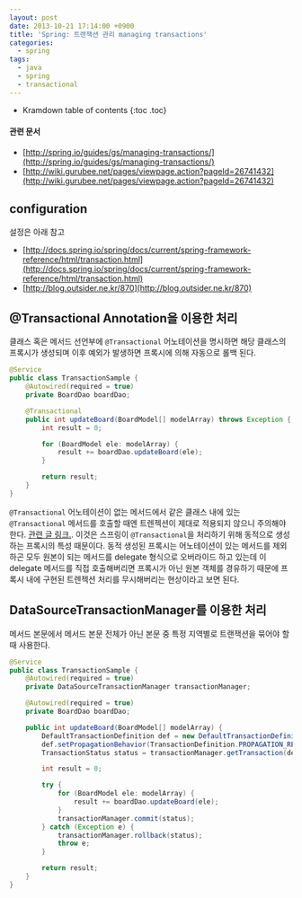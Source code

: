```yaml
---
layout: post
date: 2013-10-21 17:14:00 +0900
title: 'Spring: 트랜잭션 관리 managing transactions'
categories:
  - spring
tags:
  - java
  - spring
  - transactional
---
```


* Kramdown table of contents
{:toc .toc}

#### 관련 문서

- [http://spring.io/guides/gs/managing-transactions/](http://spring.io/guides/gs/managing-transactions/)
- [http://wiki.gurubee.net/pages/viewpage.action?pageId=26741432](http://wiki.gurubee.net/pages/viewpage.action?pageId=26741432)

## configuration

설정은 아래 참고

- [http://docs.spring.io/spring/docs/current/spring-framework-reference/html/transaction.html](http://docs.spring.io/spring/docs/current/spring-framework-reference/html/transaction.html)
- [http://blog.outsider.ne.kr/870](http://blog.outsider.ne.kr/870)

## @Transactional Annotation을 이용한 처리

클래스 혹은 메서드 선언부에 `@Transactional` 어노테이션을 명시하면 해당 클래스의 프록시가 생성되며 이후 예외가 발생하면 프록시에 의해 자동으로 롤백 된다.

```java
@Service
public class TransactionSample {
    @Autowired(required = true)
    private BoardDao boardDao;

    @Transactional
    public int updateBoard(BoardModel[] modelArray) throws Exception {
        int result = 0;

        for (BoardModel ele: modelArray) {
            result += boardDao.updateBoard(ele);
        }

        return result;
    }
}
```

`@Transactional` 어노테이션이 없는 메서드에서 같은 클래스 내에 있는 `@Transactional` 메서드를 호출할 때엔 트렌젝션이 제대로 적용되지 않으니 주의해야 한다. [관련 글 링크.](http://stackoverflow.com/questions/3423972/spring-transaction-method-call-by-the-method-within-the-same-class-does-not-wo). 이것은 스프링이 `@Transactional`을 처리하기 위해 동적으로 생성하는 프록시의 특성 때문이다. 동적 생성된 프록시는 어노테이션이 있는 메서드를 제외하곤 모두 원본이 되는 메서드를 delegate 형식으로 오버라이드 하고 있는데 이 delegate 메서드를 직접 호출해버리면 프록시가 아닌 원본 객체를 경유하기 때문에 프록시 내에 구현된 트렌젝션 처리를 무시해버리는 현상이라고 보면 된다.

## DataSourceTransactionManager를 이용한 처리

메서드 본문에서 메서드 본문 전체가 아닌 본문 중 특정 지역별로 트랜잭션을 묶어야 할 때 사용한다.

```java
@Service
public class TransactionSample {
    @Autowired(required = true)
    private DataSourceTransactionManager transactionManager;

    @Autowired(required = true)
    private BoardDao boardDao;

    public int updateBoard(BoardModel[] modelArray) {
        DefaultTransactionDefinition def = new DefaultTransactionDefinition();
        def.setPropagationBehavior(TransactionDefinition.PROPAGATION_REQUIRED);
        TransactionStatus status = transactionManager.getTransaction(def);

        int result = 0;

        try {
            for (BoardModel ele: modelArray) {
                result += boardDao.updateBoard(ele);
            }
            transactionManager.commit(status);
        } catch (Exception e) {
            transactionManager.rollback(status);
            throw e;
        }

        return result;
    }
}
```
